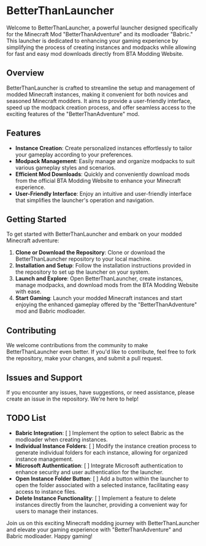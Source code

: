 # BetterThanLauncher

Welcome to BetterThanLauncher, a powerful launcher designed specifically for the Minecraft Mod "BetterThanAdventure" and its modloader "Babric." This launcher is dedicated to enhancing your gaming experience by simplifying the process of creating instances and modpacks while allowing for fast and easy mod downloads directly from BTA Modding Website.

## Overview

BetterThanLauncher is crafted to streamline the setup and management of modded Minecraft instances, making it convenient for both novices and seasoned Minecraft modders. It aims to provide a user-friendly interface, speed up the modpack creation process, and offer seamless access to the exciting features of the "BetterThanAdventure" mod.

## Features

- **Instance Creation**: Create personalized instances effortlessly to tailor your gameplay according to your preferences.
- **Modpack Management**: Easily manage and organize modpacks to suit various gameplay styles and scenarios.
- **Efficient Mod Downloads**: Quickly and conveniently download mods from the official BTA Modding Website to enhance your Minecraft experience.
- **User-Friendly Interface**: Enjoy an intuitive and user-friendly interface that simplifies the launcher's operation and navigation.

## Getting Started

To get started with BetterThanLauncher and embark on your modded Minecraft adventure:

1. **Clone or Download the Repository**: Clone or download the BetterThanLauncher repository to your local machine.
2. **Installation and Setup**: Follow the installation instructions provided in the repository to set up the launcher on your system.
3. **Launch and Explore**: Open BetterThanLauncher, create instances, manage modpacks, and download mods from the BTA Modding Website with ease.
4. **Start Gaming**: Launch your modded Minecraft instances and start enjoying the enhanced gameplay offered by the "BetterThanAdventure" mod and Babric modloader.

## Contributing

We welcome contributions from the community to make BetterThanLauncher even better. If you'd like to contribute, feel free to fork the repository, make your changes, and submit a pull request.

## Issues and Support

If you encounter any issues, have suggestions, or need assistance, please create an issue in the repository. We're here to help!

## TODO List

- **Babric Integration**:
  [ ] Implement the option to select Babric as the modloader when creating instances.
- **Individual Instance Folders**:
  [ ] Modify the instance creation process to generate individual folders for each instance, allowing for organized instance management.
- **Microsoft Authentication**:
  [ ] Integrate Microsoft authentication to enhance security and user authentication for the launcher.
- **Open Instance Folder Button**:
  [ ] Add a button within the launcher to open the folder associated with a selected instance, facilitating easy access to instance files.
- **Delete Instance Functionality**:
  [ ] Implement a feature to delete instances directly from the launcher, providing a convenient way for users to manage their instances.

Join us on this exciting Minecraft modding journey with BetterThanLauncher and elevate your gaming experience with "BetterThanAdventure" and Babric modloader. Happy gaming!
